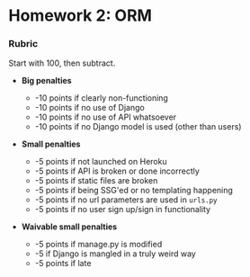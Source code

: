 # Homework 2: ORM

### Rubric

Start with 100, then subtract.

* **Big penalties**
    * -10 points if clearly non-functioning
    * -10 points if no use of Django
    * -10 points if no use of API whatsoever
    * -10 points if no Django model is used (other than users)

* **Small penalties**
    * -5 points if not launched on Heroku
    * -5 points if API is broken or done incorrectly
    * -5 points if static files are broken
    * -5 points if being SSG'ed or no templating happening
    * -5 points if no url parameters are used in `urls.py`
    * -5 points if no user sign up/sign in functionality

* **Waivable small penalties**
    * -5 points if manage.py is modified
    * -5 if Django is mangled in a truly weird way
    * -5 points if late
